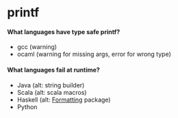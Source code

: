 printf
===

#### What languages have type safe printf?
- gcc (warning)
- ocaml (warning for missing args, error for wrong type)


#### What languages fail at runtime?
- Java (alt: string builder)
- Scala (alt: scala macros)
- Haskell (alt: [Formatting](http://chrisdone.com/posts/formatting) package)
- Python
